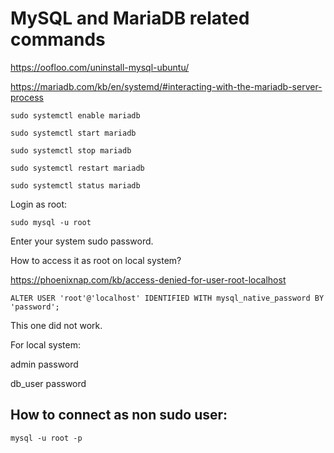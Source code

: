 # MySQL and MariaDB related commands

https://oofloo.com/uninstall-mysql-ubuntu/

https://mariadb.com/kb/en/systemd/#interacting-with-the-mariadb-server-process

    sudo systemctl enable mariadb

    sudo systemctl start mariadb

    sudo systemctl stop mariadb

    sudo systemctl restart mariadb

    sudo systemctl status mariadb


Login as root:

    sudo mysql -u root

Enter your system sudo password.

How to access it as root on local system?

https://phoenixnap.com/kb/access-denied-for-user-root-localhost

    ALTER USER 'root'@'localhost' IDENTIFIED WITH mysql_native_password BY 'password';

This one did not work.

For local system:

admin
password

db_user
password

## How to connect as non sudo user:

    mysql -u root -p

    